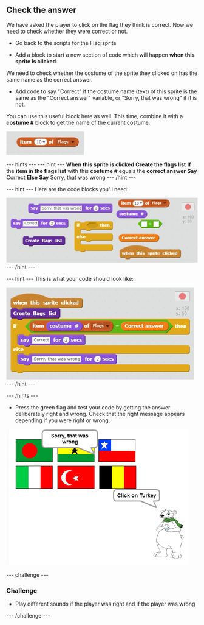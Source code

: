 ## Check the answer

We have asked the player to click on the flag they think is correct. Now we need to check whether they were correct or not.

+ Go back to the scripts for the Flag sprite

+ Add a block to start a new section of code which will happen **when this sprite is clicked**.

We need to check whether the costume of the sprite they clicked on has the same name as the correct answer.

+ Add code to say "Correct" if the costume name (text) of this sprite is the same as the "Correct answer" variable, or "Sorry, that was wrong" if it is not.

You can use this useful block here as well. This time, combine it with a **costume #** block to get the name of the current costume.

![Item from list](images/item-from-list.png)

--- hints ---
--- hint ---
**When this sprite is clicked**
**Create the flags list**
**If** the **item in the flags list** with this **costume #** equals the **correct answer**
**Say** Correct
**Else**
**Say** Sorry, that was wrong
--- /hint ---

--- hint ---
Here are the code blocks you'll need:

![Check answer hint](images/check-answer-hint.png)
--- /hint ---

--- hint ---
This is what your code should look like:

![Check answer solution](images/check-answer-solution.png)
--- /hint ---

--- /hints ---

+ Press the green flag and test your code by getting the answer deliberately right and wrong. Check that the right message appears depending if you were right or wrong.

![Click on the flag](images/click-on-flag.png)

--- challenge ---
### Challenge
+ Play different sounds if the player was right and if the player was wrong

--- /challenge ---
